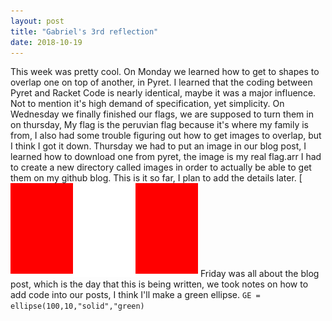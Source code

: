 ```yaml
---
layout: post
title: "Gabriel's 3rd reflection"
date: 2018-10-19
---
```

This week was pretty cool. 
On Monday we learned how to get to shapes to overlap one on top of another, in Pyret. I learned that the coding between Pyret and Racket Code is nearly identical, maybe it was a major influence. Not to mention it's high demand of specification, yet simplicity.
On Wednesday we finally finished our flags, we are supposed to turn them in on thursday, My flag is the peruvian flag because it's where my family is from, I also had some trouble figuring out how to get images to overlap, but I think I got it down.
Thursday we had to put an image in our blog post, I learned how to download one from pyret, the image is my real flag.arr I had to create a new directory called images in order to actually be able to get them on my github blog. This is it so far, I plan to add the details later.  [![My flag](/images/peru.png)
Friday was all about the blog post, which is the day that this is being written, we took notes on how to add code into our posts, I think I'll make a green ellipse. ```GE = ellipse(100,10,"solid","green)```
